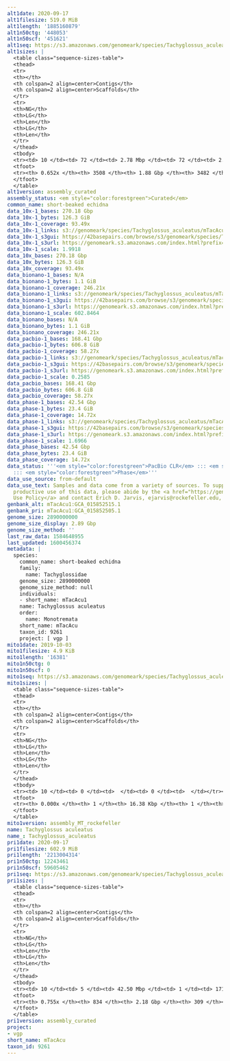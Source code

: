 ```yaml
---
alt1date: 2020-09-17
alt1filesize: 519.0 MiB
alt1length: '1885160879'
alt1n50ctg: '448053'
alt1n50scf: '451621'
alt1seq: https://s3.amazonaws.com/genomeark/species/Tachyglossus_aculeatus/mTacAcu1/assembly_curated/mTacAcu1.alt.cur.20200917.fasta.gz
alt1sizes: |
  <table class="sequence-sizes-table">
  <thead>
  <tr>
  <th></th>
  <th colspan=2 align=center>Contigs</th>
  <th colspan=2 align=center>Scaffolds</th>
  </tr>
  <tr>
  <th>NG</th>
  <th>LG</th>
  <th>Len</th>
  <th>LG</th>
  <th>Len</th>
  </tr>
  </thead>
  <tbody>
  <tr><td> 10 </td><td> 72 </td><td> 2.78 Mbp </td><td> 72 </td><td> 2.78 Mbp </td></tr><tr><td> 20 </td><td> 212 </td><td> 1.65 Mbp </td><td> 212 </td><td> 1.65 Mbp </td></tr><tr><td> 30 </td><td> 434 </td><td> 1.06 Mbp </td><td> 434 </td><td> 1.07 Mbp </td></tr><tr><td> 40 </td><td> 778 </td><td> 0.69 Mbp </td><td> 774 </td><td> 0.69 Mbp </td></tr><tr style="background-color:#cccccc;"><td> 50 </td><td> 1296 </td><td> 448.05 Kbp </td><td> 1289 </td><td> 451.62 Kbp </td></tr><tr><td> 60 </td><td> 2191 </td><td> 217.19 Kbp </td><td> 2176 </td><td> 219.51 Kbp </td></tr><tr><td> 70 </td><td> 0 </td><td>  </td><td> 0 </td><td>  </td></tr><tr><td> 80 </td><td> 0 </td><td>  </td><td> 0 </td><td>  </td></tr><tr><td> 90 </td><td> 0 </td><td>  </td><td> 0 </td><td>  </td></tr><tr><td> 100 </td><td> 0 </td><td>  </td><td> 0 </td><td>  </td></tr></tbody>
  <tfoot>
  <tr><th> 0.652x </th><th> 3508 </th><th> 1.88 Gbp </th><th> 3482 </th><th> 1.89 Gbp </th></tr>
  </tfoot>
  </table>
alt1version: assembly_curated
assembly_status: <em style="color:forestgreen">Curated</em>
common_name: short-beaked echidna
data_10x-1_bases: 270.18 Gbp
data_10x-1_bytes: 126.3 GiB
data_10x-1_coverage: 93.49x
data_10x-1_links: s3://genomeark/species/Tachyglossus_aculeatus/mTacAcu1/genomic_data/10x/<br>
data_10x-1_s3gui: https://42basepairs.com/browse/s3/genomeark/species/Tachyglossus_aculeatus/mTacAcu1/genomic_data/10x/
data_10x-1_s3url: https://genomeark.s3.amazonaws.com/index.html?prefix=species/Tachyglossus_aculeatus/mTacAcu1/genomic_data/10x/
data_10x-1_scale: 1.9918
data_10x_bases: 270.18 Gbp
data_10x_bytes: 126.3 GiB
data_10x_coverage: 93.49x
data_bionano-1_bases: N/A
data_bionano-1_bytes: 1.1 GiB
data_bionano-1_coverage: 246.21x
data_bionano-1_links: s3://genomeark/species/Tachyglossus_aculeatus/mTacAcu1/genomic_data/bionano/<br>
data_bionano-1_s3gui: https://42basepairs.com/browse/s3/genomeark/species/Tachyglossus_aculeatus/mTacAcu1/genomic_data/bionano/
data_bionano-1_s3url: https://genomeark.s3.amazonaws.com/index.html?prefix=species/Tachyglossus_aculeatus/mTacAcu1/genomic_data/bionano/
data_bionano-1_scale: 602.8464
data_bionano_bases: N/A
data_bionano_bytes: 1.1 GiB
data_bionano_coverage: 246.21x
data_pacbio-1_bases: 168.41 Gbp
data_pacbio-1_bytes: 606.8 GiB
data_pacbio-1_coverage: 58.27x
data_pacbio-1_links: s3://genomeark/species/Tachyglossus_aculeatus/mTacAcu1/genomic_data/pacbio/<br>
data_pacbio-1_s3gui: https://42basepairs.com/browse/s3/genomeark/species/Tachyglossus_aculeatus/mTacAcu1/genomic_data/pacbio/
data_pacbio-1_s3url: https://genomeark.s3.amazonaws.com/index.html?prefix=species/Tachyglossus_aculeatus/mTacAcu1/genomic_data/pacbio/
data_pacbio-1_scale: 0.2585
data_pacbio_bases: 168.41 Gbp
data_pacbio_bytes: 606.8 GiB
data_pacbio_coverage: 58.27x
data_phase-1_bases: 42.54 Gbp
data_phase-1_bytes: 23.4 GiB
data_phase-1_coverage: 14.72x
data_phase-1_links: s3://genomeark/species/Tachyglossus_aculeatus/mTacAcu1/genomic_data/phase/<br>
data_phase-1_s3gui: https://42basepairs.com/browse/s3/genomeark/species/Tachyglossus_aculeatus/mTacAcu1/genomic_data/phase/
data_phase-1_s3url: https://genomeark.s3.amazonaws.com/index.html?prefix=species/Tachyglossus_aculeatus/mTacAcu1/genomic_data/phase/
data_phase-1_scale: 1.6966
data_phase_bases: 42.54 Gbp
data_phase_bytes: 23.4 GiB
data_phase_coverage: 14.72x
data_status: '''<em style="color:forestgreen">PacBio CLR</em> ::: <em style="color:forestgreen">10x</em>
  ::: <em style="color:forestgreen">Phase</em>'''
data_use_source: from-default
data_use_text: Samples and data come from a variety of sources. To support fair and
  productive use of this data, please abide by the <a href="https://genome10k.soe.ucsc.edu/data-use-policies/">Data
  Use Policy</a> and contact Erich D. Jarvis, ejarvis@rockefeller.edu, with any questions.
genbank_alt: mTacAcu1:GCA_015852515.1
genbank_pri: mTacAcu1:GCA_015852505.1
genome_size: 2890000000
genome_size_display: 2.89 Gbp
genome_size_method: ''
last_raw_data: 1584648955
last_updated: 1600456374
metadata: |
  species:
    common_name: short-beaked echidna
    family:
      name: Tachyglossidae
    genome_size: 2890000000
    genome_size_method: null
    individuals:
    - short_name: mTacAcu1
    name: Tachyglossus aculeatus
    order:
      name: Monotremata
    short_name: mTacAcu
    taxon_id: 9261
    project: [ vgp ]
mito1date: 2019-10-03
mito1filesize: 4.9 KiB
mito1length: '16381'
mito1n50ctg: 0
mito1n50scf: 0
mito1seq: https://s3.amazonaws.com/genomeark/species/Tachyglossus_aculeatus/mTacAcu1/assembly_MT_rockefeller/mTacAcu1.MT.20191003.fasta.gz
mito1sizes: |
  <table class="sequence-sizes-table">
  <thead>
  <tr>
  <th></th>
  <th colspan=2 align=center>Contigs</th>
  <th colspan=2 align=center>Scaffolds</th>
  </tr>
  <tr>
  <th>NG</th>
  <th>LG</th>
  <th>Len</th>
  <th>LG</th>
  <th>Len</th>
  </tr>
  </thead>
  <tbody>
  <tr><td> 10 </td><td> 0 </td><td>  </td><td> 0 </td><td>  </td></tr><tr><td> 20 </td><td> 0 </td><td>  </td><td> 0 </td><td>  </td></tr><tr><td> 30 </td><td> 0 </td><td>  </td><td> 0 </td><td>  </td></tr><tr><td> 40 </td><td> 0 </td><td>  </td><td> 0 </td><td>  </td></tr><tr style="background-color:#cccccc;"><td> 50 </td><td> 0 </td><td style="background-color:#ff8888;">  </td><td> 0 </td><td style="background-color:#ff8888;">  </td></tr><tr><td> 60 </td><td> 0 </td><td>  </td><td> 0 </td><td>  </td></tr><tr><td> 70 </td><td> 0 </td><td>  </td><td> 0 </td><td>  </td></tr><tr><td> 80 </td><td> 0 </td><td>  </td><td> 0 </td><td>  </td></tr><tr><td> 90 </td><td> 0 </td><td>  </td><td> 0 </td><td>  </td></tr><tr><td> 100 </td><td> 0 </td><td>  </td><td> 0 </td><td>  </td></tr></tbody>
  <tfoot>
  <tr><th> 0.000x </th><th> 1 </th><th> 16.38 Kbp </th><th> 1 </th><th> 16.38 Kbp </th></tr>
  </tfoot>
  </table>
mito1version: assembly_MT_rockefeller
name: Tachyglossus aculeatus
name_: Tachyglossus_aculeatus
pri1date: 2020-09-17
pri1filesize: 602.9 MiB
pri1length: '2213004314'
pri1n50ctg: 12243461
pri1n50scf: 59605462
pri1seq: https://s3.amazonaws.com/genomeark/species/Tachyglossus_aculeatus/mTacAcu1/assembly_curated/mTacAcu1.pri.cur.20200917.fasta.gz
pri1sizes: |
  <table class="sequence-sizes-table">
  <thead>
  <tr>
  <th></th>
  <th colspan=2 align=center>Contigs</th>
  <th colspan=2 align=center>Scaffolds</th>
  </tr>
  <tr>
  <th>NG</th>
  <th>LG</th>
  <th>Len</th>
  <th>LG</th>
  <th>Len</th>
  </tr>
  </thead>
  <tbody>
  <tr><td> 10 </td><td> 5 </td><td> 42.50 Mbp </td><td> 1 </td><td> 171.48 Mbp </td></tr><tr><td> 20 </td><td> 14 </td><td> 29.89 Mbp </td><td> 3 </td><td> 136.33 Mbp </td></tr><tr><td> 30 </td><td> 25 </td><td> 23.47 Mbp </td><td> 6 </td><td> 84.22 Mbp </td></tr><tr><td> 40 </td><td> 38 </td><td> 19.15 Mbp </td><td> 10 </td><td> 63.38 Mbp </td></tr><tr style="background-color:#cccccc;"><td> 50 </td><td> 57 </td><td style="background-color:#88ff88;"> 12.24 Mbp </td><td> 15 </td><td style="background-color:#88ff88;"> 59.61 Mbp </td></tr><tr><td> 60 </td><td> 87 </td><td> 6.65 Mbp </td><td> 21 </td><td> 40.09 Mbp </td></tr><tr><td> 70 </td><td> 177 </td><td> 1.42 Mbp </td><td> 31 </td><td> 17.06 Mbp </td></tr><tr><td> 80 </td><td> 0 </td><td>  </td><td> 0 </td><td>  </td></tr><tr><td> 90 </td><td> 0 </td><td>  </td><td> 0 </td><td>  </td></tr><tr><td> 100 </td><td> 0 </td><td>  </td><td> 0 </td><td>  </td></tr></tbody>
  <tfoot>
  <tr><th> 0.755x </th><th> 834 </th><th> 2.18 Gbp </th><th> 309 </th><th> 2.21 Gbp </th></tr>
  </tfoot>
  </table>
pri1version: assembly_curated
project:
- vgp
short_name: mTacAcu
taxon_id: 9261
---
```

